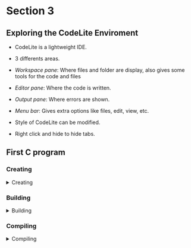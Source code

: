 # Section 3

## Exploring the CodeLite Enviroment

- CodeLite is a lightweight IDE.

- 3 differents areas.

- *Workspace pane*: Where files and folder are display, also gives some tools
  for the code and files

- *Editor pane*: Where the code is written.

- *Output pane*: Where errors are shown.

- *Menu bar*: Gives extra options like files, edit, view, etc.

- Style of CodeLite can be modified.

- Right click and hide to hide tabs.

## First C program

### Creating
<details>
<summary>Creating</summary>

  -> File -> New -> New project -> Choose options (Section 2 configuring CodeLite).

  -> Right click on folder -> New -> New project -> Choose option (section 2 
     configuring CodeLite). 

- main.c
</details>

### Building
<details>
<summary>Building</summary>

- *Clean*: Wipeout any .o files(executables), used when willing to recompile.

- *Build*: Build all the files and compile them.

- *Run*: Execute the executable file.

- *Explore tab*: Helps to see the entire workspace layout.

- *Workspace tab*: Show folders and archives of the workspace, use debug when
  runing a code localy and Release when realising the code.
</details>

### Compiling
<details>
<summary>Compiling</summary>

  - Right click  file -> Compile.

  - Click Build in Menu bar -> Compile current file.
</details>